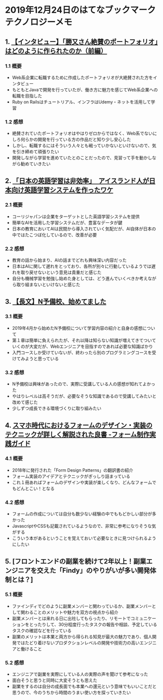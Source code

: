 # 2019年12月24日のはてなブックマークテクノロジーメモ

## 1. [【インタビュー】「勝又さん絶賛のポートフォリオ」はどのように作られたのか（前編）](https://zsksalon.com/archives/860)

### 1.1 概要

- Web系企業に転職するために作成したポートフォリオが大絶賛された方をインタビュー
- もともとJavaで開発を行っていたが、働き方に魅力を感じてWeb系企業への転職を目指した
- Ruby on Railsはチュートリアル、インフラはUdemy・ネットを活用して学習

### 1.2 感想

- 絶賛されていたポートフォリオはやはりゼロからではなく、Web系でないにしろ何らかの開発を行っている方の作品だと知り少し安心した
- しかし、転職するにはそういう人々とも戦っていかないといけないので、気を引き締めて頑張りたい
- 開発しながら学習を進めていたとのことだったので、見習って手を動かしながら勧めていきたい

## 2. [「日本の英語学習は非効率」　アイスランド人が日本向け英語学習システムを作ったワケ](https://www.itmedia.co.jp/news/articles/1912/24/news022.html)

### 2.1 概要

- コーリジャパンは企業をターゲットとした英語学習システムを提供
- 簡単なAIを活用した学習システムだが、豊富なデータが鍵
- 日本の教育においてAIは民間から導入されていく気配だが、AI自体が日本の中ではたこつぼ化しているので、改善が必要

### 2.2 感想

- 教育の話から始まり、AIの話までどれも興味深い内容だった
- 日本はAIに関して遅れをとっており、各所が別々に行動しているようでは遅れを取り戻せないという意見は貴重だと感じた
- 自分も機械学習を勉強し始めた身としては、どう進んでいくべきか考えながら取り組まないといけないと感じた

## 3. [【長文】N予備校、始めてました](https://nakaken88.com/2019/12/08/080809)

### 3.1 概要

- 2019年4月から始めたN予備校について学習内容の紹介と自身の感想について
- 第１章は簡単に負えられたが、それ以降は知らない知識が増えてきてついていくのが大変だが、Webエンジニアを目指すのであれば必要な知識ばかり
- 入門コースしか受けていないが、終わったら別のプログラミングコースを受けてみようと思っている

### 3.2 感想

- N予備校は興味があったので、実際に受講している人の感想が知れてよかった
- やはりレベルは高そうだが、必要なそうな知識であるので受講してみたいと改めて感じた
- 少しずつ成長できる環境づくりに取り組みたい

## 4. [スマホ時代におけるフォームのデザイン・実装のテクニックが詳しく解説された良書 -フォーム制作実践ガイド](https://coliss.com/articles/book-review/isbn10-4862464513.html)

### 4.1 概要

- 2018年に発行された「Form Design Patterns」の翻訳書の紹介
- フォーム実装のアイデアとテクニックがぎっしり詰まっている
- これ１冊あればフォームのデザインや実装が楽しくなり、どんなフォームでもどんとこい！となる

### 4.2 感想

- フォームの作成については自分も数少ない経験の中でももどかしい部分が多かった
- JavascriptやCSSも記載されているようなので、非常に参考になりそうな気がする
- こういう本があるということを覚えておいて必要なときに見つけられるようにしたい

## 5. [フロントエンドの副業を続けて2年以上！副業エンジニアを交えた「Findy」のやりがいが多い開発体制とは？]

### 5.1 概要

- ファインディでどのように副業メンバーと関わっているか、副業メンバーとして関わることのメリットや魅力を双方の視点から紹介
- 副業メンバーとは来れる日に出社してもらったり、リモートでコミュニケーションをとったりして、30分程度行ったタスクの報告や相談、予定しているタスクの確認などを行っている
- 副業のメリットは本業と両方から得られる知見が最大の魅力であり、個人開発ではたどり着けないプロダクションレベルの開発や技術力の高いエンジニアと働けること

### 5.2 感想

- エンジニアで副業を実際にしている人の実際の声を聞けて参考になった
- 面白そうと思うと同時に大変そうとも思えた
- 副業をするのは自分の成長面でも本業への還元という意味でもいいことだと思うので、今のうちから時間のうまい使い方を探っていきたい

